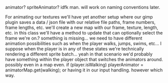 animator? spriteAnimator? idfk man. will work on naming conventions later.

For animating our textures we'll have yet another setup where our gimp plugin saves a data / json file with our relative file paths, frame numbers, frame lengths, etc.
we'll create a new map with our frame, texture, length, etc.
in this class we'll have a method to update that can optionally select the frame we're on.?
something is missing... we need to have different animation possibilities such as when the player walks, jumps, swims, etc... I suppose when the player is in any of these states we're technically rendering a different sprite batch...
yeah in that scenario we'd probably have something within the player object that switches the animators around. possibly even in a map even. if (player.isWalking) playerAnimator = animatorMap.get(walking); or having it in our input handling. however which way.
